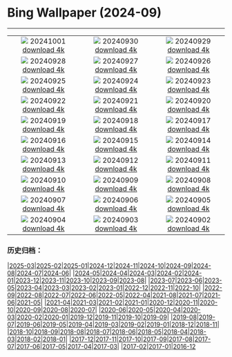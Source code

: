 # Bing Wallpaper (2024-09)
**************
| | | |
|:-:|:-:|:-:|
| ![](https://www.bing.com/th?id=OHR.HalfDomeYosemite_ES-ES8574128580_1920x1080.jpg) 20241001 [download 4k](https://www.bing.com/th?id=OHR.HalfDomeYosemite_ES-ES8574128580_UHD.jpg) | ![](https://www.bing.com/th?id=OHR.WalrusNorway_ES-ES8405668641_1920x1080.jpg) 20240930 [download 4k](https://www.bing.com/th?id=OHR.WalrusNorway_ES-ES8405668641_UHD.jpg) | ![](https://www.bing.com/th?id=OHR.ConnecticutBridge_ES-ES8203018344_1920x1080.jpg) 20240929 [download 4k](https://www.bing.com/th?id=OHR.ConnecticutBridge_ES-ES8203018344_UHD.jpg) |
| ![](https://www.bing.com/th?id=OHR.SanSebastianFilmFestivalkicksoff_ES-ES7999513077_1920x1080.jpg) 20240928 [download 4k](https://www.bing.com/th?id=OHR.SanSebastianFilmFestivalkicksoff_ES-ES7999513077_UHD.jpg) | ![](https://www.bing.com/th?id=OHR.VeniceAerial_ES-ES7915043762_1920x1080.jpg) 20240927 [download 4k](https://www.bing.com/th?id=OHR.VeniceAerial_ES-ES7915043762_UHD.jpg) | ![](https://www.bing.com/th?id=OHR.LittleToucanet_ES-ES6890080970_1920x1080.jpg) 20240926 [download 4k](https://www.bing.com/th?id=OHR.LittleToucanet_ES-ES6890080970_UHD.jpg) |
| ![](https://www.bing.com/th?id=OHR.GiantSequoias_ES-ES6715324180_1920x1080.jpg) 20240925 [download 4k](https://www.bing.com/th?id=OHR.GiantSequoias_ES-ES6715324180_UHD.jpg) | ![](https://www.bing.com/th?id=OHR.SkaftafellWaterfall_ES-ES6245666975_1920x1080.jpg) 20240924 [download 4k](https://www.bing.com/th?id=OHR.SkaftafellWaterfall_ES-ES6245666975_UHD.jpg) | ![](https://www.bing.com/th?id=OHR.IcebergOtter_ES-ES5963215233_1920x1080.jpg) 20240923 [download 4k](https://www.bing.com/th?id=OHR.IcebergOtter_ES-ES5963215233_UHD.jpg) |
| ![](https://www.bing.com/th?id=OHR.AragonAutumnLandscape_ES-ES5440172345_1920x1080.jpg) 20240922 [download 4k](https://www.bing.com/th?id=OHR.AragonAutumnLandscape_ES-ES5440172345_UHD.jpg) | ![](https://www.bing.com/th?id=OHR.MunichBeerfest_ES-ES5226807539_1920x1080.jpg) 20240921 [download 4k](https://www.bing.com/th?id=OHR.MunichBeerfest_ES-ES5226807539_UHD.jpg) | ![](https://www.bing.com/th?id=OHR.OcracokeLight_ES-ES5015251723_1920x1080.jpg) 20240920 [download 4k](https://www.bing.com/th?id=OHR.OcracokeLight_ES-ES5015251723_UHD.jpg) |
| ![](https://www.bing.com/th?id=OHR.PiratePlayground_ES-ES9238970412_1920x1080.jpg) 20240919 [download 4k](https://www.bing.com/th?id=OHR.PiratePlayground_ES-ES9238970412_UHD.jpg) | ![](https://www.bing.com/th?id=OHR.GujoHachiman_ES-ES8969263083_1920x1080.jpg) 20240918 [download 4k](https://www.bing.com/th?id=OHR.GujoHachiman_ES-ES8969263083_UHD.jpg) | ![](https://www.bing.com/th?id=OHR.MidAutumnSingapore_ES-ES8766898553_1920x1080.jpg) 20240917 [download 4k](https://www.bing.com/th?id=OHR.MidAutumnSingapore_ES-ES8766898553_UHD.jpg) |
| ![](https://www.bing.com/th?id=OHR.WindsurferWorldChampionships_ES-ES7763895554_1920x1080.jpg) 20240916 [download 4k](https://www.bing.com/th?id=OHR.WindsurferWorldChampionships_ES-ES7763895554_UHD.jpg) | ![](https://www.bing.com/th?id=OHR.CalabriaPeperoncino_ES-ES7527352353_1920x1080.jpg) 20240915 [download 4k](https://www.bing.com/th?id=OHR.CalabriaPeperoncino_ES-ES7527352353_UHD.jpg) | ![](https://www.bing.com/th?id=OHR.RapaNuiSunrise_ES-ES7347678695_1920x1080.jpg) 20240914 [download 4k](https://www.bing.com/th?id=OHR.RapaNuiSunrise_ES-ES7347678695_UHD.jpg) |
| ![](https://www.bing.com/th?id=OHR.SunriseWallabies_ES-ES9650921909_1920x1080.jpg) 20240913 [download 4k](https://www.bing.com/th?id=OHR.SunriseWallabies_ES-ES9650921909_UHD.jpg) | ![](https://www.bing.com/th?id=OHR.DolphinReunion_ES-ES7087981116_1920x1080.jpg) 20240912 [download 4k](https://www.bing.com/th?id=OHR.DolphinReunion_ES-ES7087981116_UHD.jpg) | ![](https://www.bing.com/th?id=OHR.BarcelonaCataloniaDay_ES-ES6860997474_1920x1080.jpg) 20240911 [download 4k](https://www.bing.com/th?id=OHR.BarcelonaCataloniaDay_ES-ES6860997474_UHD.jpg) |
| ![](https://www.bing.com/th?id=OHR.BridgeLisbon_ES-ES6670987033_1920x1080.jpg) 20240910 [download 4k](https://www.bing.com/th?id=OHR.BridgeLisbon_ES-ES6670987033_UHD.jpg) | ![](https://www.bing.com/th?id=OHR.IguazuRainbow_ES-ES6461582669_1920x1080.jpg) 20240909 [download 4k](https://www.bing.com/th?id=OHR.IguazuRainbow_ES-ES6461582669_UHD.jpg) | ![](https://www.bing.com/th?id=OHR.StockholmLibrary_ES-ES6220707521_1920x1080.jpg) 20240908 [download 4k](https://www.bing.com/th?id=OHR.StockholmLibrary_ES-ES6220707521_UHD.jpg) |
| ![](https://www.bing.com/th?id=OHR.SantaCruzHummer_ES-ES5411382953_1920x1080.jpg) 20240907 [download 4k](https://www.bing.com/th?id=OHR.SantaCruzHummer_ES-ES5411382953_UHD.jpg) | ![](https://www.bing.com/th?id=OHR.GlenariffPark_ES-ES4997383293_1920x1080.jpg) 20240906 [download 4k](https://www.bing.com/th?id=OHR.GlenariffPark_ES-ES4997383293_UHD.jpg) | ![](https://www.bing.com/th?id=OHR.DuskyOwls_ES-ES4835891419_1920x1080.jpg) 20240905 [download 4k](https://www.bing.com/th?id=OHR.DuskyOwls_ES-ES4835891419_UHD.jpg) |
| ![](https://www.bing.com/th?id=OHR.LaVueltaJerez_ES-ES7910099478_1920x1080.jpg) 20240904 [download 4k](https://www.bing.com/th?id=OHR.LaVueltaJerez_ES-ES7910099478_UHD.jpg) | ![](https://www.bing.com/th?id=OHR.AlpineLakes_ES-ES4680324060_1920x1080.jpg) 20240903 [download 4k](https://www.bing.com/th?id=OHR.AlpineLakes_ES-ES4680324060_UHD.jpg) | ![](https://www.bing.com/th?id=OHR.BuracodasAraras_ES-ES4509423904_1920x1080.jpg) 20240902 [download 4k](https://www.bing.com/th?id=OHR.BuracodasAraras_ES-ES4509423904_UHD.jpg) |

### 历史归档：

|[2025-03](/../2025-03/2025-03.md)|[2025-02](/../2025-02/2025-02.md)|[2025-01](/../2025-01/2025-01.md)|[2024-12](/../2024-12/2024-12.md)|[2024-11](/../2024-11/2024-11.md)|[2024-10](/../2024-10/2024-10.md)|[2024-09](/2024-09.md)|[2024-08](/../2024-08/2024-08.md)|[2024-07](/../2024-07/2024-07.md)|[2024-06](/../2024-06/2024-06.md)|
|[2024-05](/../2024-05/2024-05.md)|[2024-04](/../2024-04/2024-04.md)|[2024-03](/../2024-03/2024-03.md)|[2024-02](/../2024-02/2024-02.md)|[2024-01](/../2024-01/2024-01.md)|[2023-12](/../2023-12/2023-12.md)|[2023-11](/../2023-11/2023-11.md)|[2023-10](/../2023-10/2023-10.md)|[2023-09](/../2023-09/2023-09.md)|[2023-08](/../2023-08/2023-08.md)|
|[2023-07](/../2023-07/2023-07.md)|[2023-06](/../2023-06/2023-06.md)|[2023-05](/../2023-05/2023-05.md)|[2023-04](/../2023-04/2023-04.md)|[2023-03](/../2023-03/2023-03.md)|[2023-02](/../2023-02/2023-02.md)|[2023-01](/../2023-01/2023-01.md)|[2022-12](/../2022-12/2022-12.md)|[2022-11](/../2022-11/2022-11.md)|[2022-10](/../2022-10/2022-10.md)|
|[2022-09](/../2022-09/2022-09.md)|[2022-08](/../2022-08/2022-08.md)|[2022-07](/../2022-07/2022-07.md)|[2022-06](/../2022-06/2022-06.md)|[2022-05](/../2022-05/2022-05.md)|[2022-04](/../2022-04/2022-04.md)|[2021-08](/../2021-08/2021-08.md)|[2021-07](/../2021-07/2021-07.md)|[2021-06](/../2021-06/2021-06.md)|[2021-05](/../2021-05/2021-05.md)|
|[2021-04](/../2021-04/2021-04.md)|[2021-03](/../2021-03/2021-03.md)|[2021-02](/../2021-02/2021-02.md)|[2021-01](/../2021-01/2021-01.md)|[2020-12](/../2020-12/2020-12.md)|[2020-11](/../2020-11/2020-11.md)|[2020-10](/../2020-10/2020-10.md)|[2020-09](/../2020-09/2020-09.md)|[2020-08](/../2020-08/2020-08.md)|[2020-07](/../2020-07/2020-07.md)|
|[2020-06](/../2020-06/2020-06.md)|[2020-05](/../2020-05/2020-05.md)|[2020-04](/../2020-04/2020-04.md)|[2020-03](/../2020-03/2020-03.md)|[2020-02](/../2020-02/2020-02.md)|[2020-01](/../2020-01/2020-01.md)|[2019-12](/../2019-12/2019-12.md)|[2019-11](/../2019-11/2019-11.md)|[2019-10](/../2019-10/2019-10.md)|[2019-09](/../2019-09/2019-09.md)|
|[2019-08](/../2019-08/2019-08.md)|[2019-07](/../2019-07/2019-07.md)|[2019-06](/../2019-06/2019-06.md)|[2019-05](/../2019-05/2019-05.md)|[2019-04](/../2019-04/2019-04.md)|[2019-03](/../2019-03/2019-03.md)|[2019-02](/../2019-02/2019-02.md)|[2019-01](/../2019-01/2019-01.md)|[2018-12](/../2018-12/2018-12.md)|[2018-11](/../2018-11/2018-11.md)|
|[2018-10](/../2018-10/2018-10.md)|[2018-09](/../2018-09/2018-09.md)|[2018-08](/../2018-08/2018-08.md)|[2018-07](/../2018-07/2018-07.md)|[2018-06](/../2018-06/2018-06.md)|[2018-05](/../2018-05/2018-05.md)|[2018-04](/../2018-04/2018-04.md)|[2018-03](/../2018-03/2018-03.md)|[2018-02](/../2018-02/2018-02.md)|[2018-01](/../2018-01/2018-01.md)|
|[2017-12](/../2017-12/2017-12.md)|[2017-11](/../2017-11/2017-11.md)|[2017-10](/../2017-10/2017-10.md)|[2017-09](/../2017-09/2017-09.md)|[2017-08](/../2017-08/2017-08.md)|[2017-07](/../2017-07/2017-07.md)|[2017-06](/../2017-06/2017-06.md)|[2017-05](/../2017-05/2017-05.md)|[2017-04](/../2017-04/2017-04.md)|[2017-03](/../2017-03/2017-03.md)|
|[2017-02](/../2017-02/2017-02.md)|[2017-01](/../2017-01/2017-01.md)|[2016-12](/../2016-12/2016-12.md)